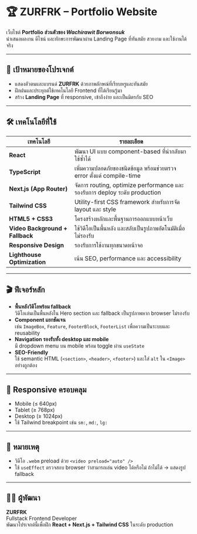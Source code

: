 # 🏆 ZURFRK – Portfolio Website

เว็บไซต์ **Portfolio ส่วนตัวของ _Wachirawit Borwonsuk_**  
นำเสนอผลงาน ดีไซน์ และทักษะการพัฒนาผ่าน Landing Page ที่ทันสมัย สวยงาม และใช้งานได้จริง

---

## 🎯 เป้าหมายของโปรเจกต์
- แสดงตัวตนและแบรนด์ **ZURFRK** ด้วยภาพลักษณ์ที่เรียบหรูและทันสมัย  
- ฝึกฝนและประยุกต์ใช้เทคโนโลยี Frontend ที่ได้เรียนรู้มา  
- สร้าง **Landing Page** ที่ responsive, เข้าถึงง่าย และเป็นมิตรกับ SEO  

---

## 🛠️ เทคโนโลยีที่ใช้
| เทคโนโลยี | รายละเอียด |
|------------|-------------|
| **React** | พัฒนา UI แบบ component-based ที่นำกลับมาใช้ซ้ำได้ |
| **TypeScript** | เพิ่มความปลอดภัยของชนิดข้อมูล พร้อมช่วยตรวจ error ตั้งแต่ compile-time |
| **Next.js (App Router)** | จัดการ routing, optimize performance และรองรับการ deploy ระดับ production |
| **Tailwind CSS** | Utility-first CSS framework สำหรับการจัด layout และ style |
| **HTML5 + CSS3** | โครงสร้างหลักและพื้นฐานการออกแบบหน้าเว็บ |
| **Video Background + Fallback** | ใช้วิดีโอเป็นพื้นหลัง และสลับเป็นรูปภาพอัตโนมัติเมื่อไม่รองรับ |
| **Responsive Design** | รองรับการใช้งานทุกขนาดหน้าจอ |
| **Lighthouse Optimization** | เน้น SEO, performance และ accessibility |

---

## 🎬 ฟีเจอร์หลัก
- **พื้นหลังวิดีโอพร้อม fallback**  
  วิดีโอเล่นเป็นพื้นหลังใน Hero section และ fallback เป็นรูปภาพหาก browser ไม่รองรับ  
- **Component แยกชัดเจน**  
  เช่น `ImageBox`, `Feature`, `FooterBlock`, `FooterList` เพื่อความเป็นระบบและ reusability  
- **Navigation รองรับทั้ง desktop และ mobile**  
  มี dropdown menu บน mobile พร้อม toggle ผ่าน `useState`  
- **SEO-Friendly**  
  ใช้ semantic HTML (`<section>`, `<header>`, `<footer>`) และใส่ `alt` ใน `<Image>` อย่างถูกต้อง  

---

## 📱 Responsive ครอบคลุม
- Mobile (≤ 640px)  
- Tablet (≥ 768px)  
- Desktop (≥ 1024px)  
- ใช้ Tailwind breakpoint เช่น `sm:`, `md:`, `lg:`  

---

## 📌 หมายเหตุ
- วิดีโอ `.webm` preload ด้วย `<video preload="auto" />`  
- ใช้ `useEffect` ตรวจสอบ browser ว่าสามารถเล่น video ได้หรือไม่ ถ้าไม่ได้ → แสดงรูป fallback  

---

## 👨‍🎓 ผู้พัฒนา
**ZURFRK**  
Fullstack Frontend Developer  
พัฒนาโปรเจกต์นี้เพื่อฝึก **React + Next.js + Tailwind CSS** ในระดับ production
